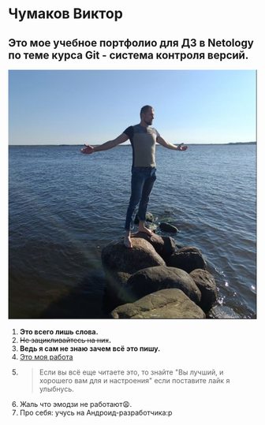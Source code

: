 # Чумаков Виктор
## Это мое учебное портфолио для ДЗ в Netology по теме курса Git - система контроля версий.

![Это я ваш неповторимый **Wiktor-coder**](images/Screenshot_4.jpg)

1. **Это всего лишь слова.**
2. ~~Не зацикливайтесь на них~~**.**
3. __Ведь я сам не знаю зачем всё это пишу.__
4. [Это моя работа]()
5. >Если вы всё еще читаете это, то знайте "Вы лучший, и хорошего вам для и настроения"
   > если поставите лайк я улыбнусь.
6. Жаль что эмодзи не работают:weary:.
7. Про себя: учусь на Андроид-разработчика:р
